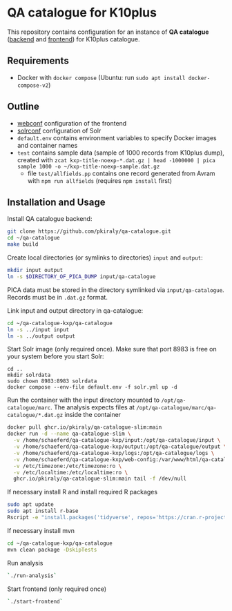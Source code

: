 # QA catalogue for K10plus

This repository contains configuration for an instance of **QA catalogue** ([backend](https://github.com/pkiraly/qa-catalogue) and [frontend](https://github.com/pkiraly/qa-catalogue-web)) for K10plus catalogue.

## Requirements

- Docker with `docker compose` (Ubuntu: run `sudo apt install docker-compose-v2`)

## Outline

- [webconf](webconf) configuration of the frontend
- [solrconf](solrconf) configuration of Solr
- `default.env` contains environment variables to specify Docker images and container names
- `test` contains sample data (sample of 1000 records from K10plus dump),
  created with `zcat kxp-title-noexp-*.dat.gz | head -1000000 | pica sample 1000 -o ~/kxp-title-noexp-sample.dat.gz`
  - file `test/allfields.pp` contains one record generated from Avram with `npm run allfields` (requires `npm install` first)

## Installation and Usage

Install QA catalogue backend:

~~~sh
git clone https://github.com/pkiraly/qa-catalogue.git
cd ~/qa-catalogue
make build
~~~

Create local directories (or symlinks to directories) `input` and `output`:

~~~sh
mkdir input output 
ln -s $DIRECTORY_OF_PICA_DUMP input/qa-catalogue
~~~

PICA data must be stored in the directory symlinked via `input/qa-catalogue`. Records must be in `.dat.gz` format.

Link input and output directory in qa-catalogue:

~~~sh
cd ~/qa-catalogue-kxp/qa-catalogue
ln -s ../input input
ln -s ../output output
~~~

Start Solr image (only required once). Make sure that port 8983 is free on your system before you start Solr:

~~~
cd ..
mkdir solrdata
sudo chown 8983:8983 solrdata
docker compose --env-file default.env -f solr.yml up -d
~~~

Run the container with the input directory mounted to `/opt/qa-catalogue/marc`. The analysis expects files at `/opt/qa-catalogue/marc/qa-catalogue/*.dat.gz` inside the container

~~~sh
docker pull ghcr.io/pkiraly/qa-catalogue-slim:main
docker run -d --name qa-catalogue-slim \
  -v /home/schaeferd/qa-catalogue-kxp/input:/opt/qa-catalogue/input \
  -v /home/schaeferd/qa-catalogue-kxp/output:/opt/qa-catalogue/output \
  -v /home/schaeferd/qa-catalogue-kxp/logs:/opt/qa-catalogue/logs \
  -v /home/schaeferd/qa-catalogue-kxp/web-config:/var/www/html/qa-catalogue/config \
  -v /etc/timezone:/etc/timezone:ro \
  -v /etc/localtime:/etc/localtime:ro \
  ghcr.io/pkiraly/qa-catalogue-slim:main tail -f /dev/null
~~~

If necessary install R and install required R packages
~~~sh
sudo apt update
sudo apt install r-base
Rscript -e "install.packages('tidyverse', repos='https://cran.r-project.org')"
~~~

If necessary install mvn
~~~sh
cd ~/qa-catalogue-kxp/qa-catalogue
mvn clean package -DskipTests
~~~

Run analysis
~~~sh
`./run-analysis`
~~~

Start frontend (only required once)

~~~sh
`./start-frontend`
~~~


